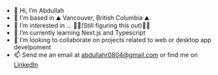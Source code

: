 - 👋 Hi, I’m Abdullah
- 📍 I'm based in ⛰️ Vancouver, British Columbia ⛰️
- 👀 I’m interested in ... 🚧👷(Still figuring this out)👷🚧
- 🌱 I’m currently learning Next.js and Typescript
- 💞️ I’m looking to collaborate on projects related to web or desktop app develpoment
- 📫 Send me an email at abdullahr0804@gmail.com or find me on [LinkedIn](https://www.linkedin.com/in/abdullah-raja-86b515163/)

<!---
wryhook/wryhook is a ✨ special ✨ repository because its `README.md` (this file) appears on your GitHub profile.
You can click the Preview link to take a look at your changes.
--->
